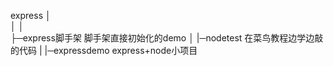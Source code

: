 express
│  
│
│  
├─express脚手架   脚手架直接初始化的demo
│
|─nodetest  在菜鸟教程边学边敲的代码
|
|─expressdemo  express+node小项目